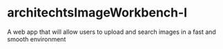 # architechtsImageWorkbench-I
A web app that will allow users to upload and search images in a fast and smooth environment
